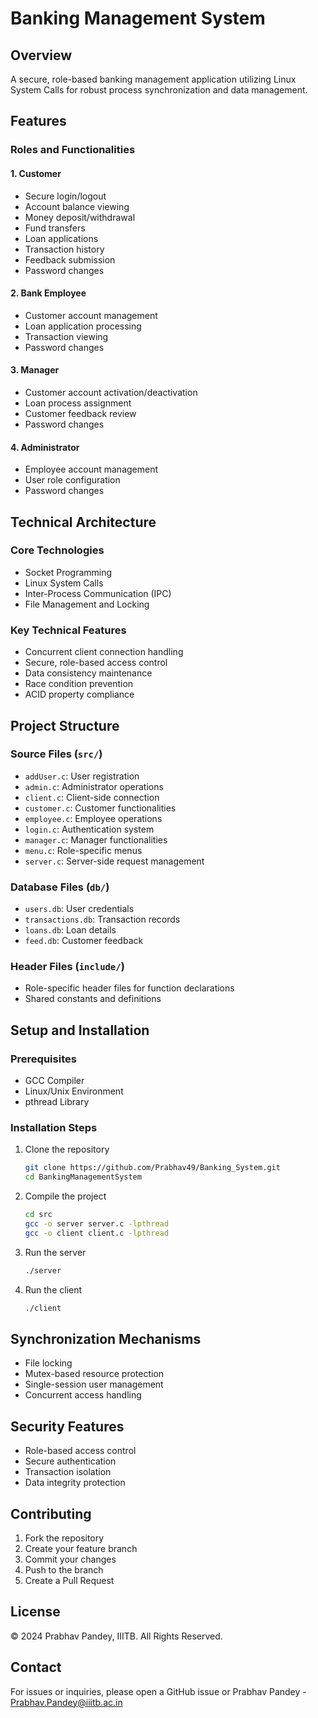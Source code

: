# Banking Management System

## Overview
A secure, role-based banking management application utilizing Linux System Calls for robust process synchronization and data management.

## Features

### Roles and Functionalities

#### 1. Customer
- Secure login/logout
- Account balance viewing
- Money deposit/withdrawal
- Fund transfers
- Loan applications
- Transaction history
- Feedback submission
- Password changes

#### 2. Bank Employee
- Customer account management
- Loan application processing
- Transaction viewing
- Password changes

#### 3. Manager
- Customer account activation/deactivation
- Loan process assignment
- Customer feedback review
- Password changes

#### 4. Administrator
- Employee account management
- User role configuration
- Password changes

## Technical Architecture

### Core Technologies
- Socket Programming
- Linux System Calls
- Inter-Process Communication (IPC)
- File Management and Locking

### Key Technical Features
- Concurrent client connection handling
- Secure, role-based access control
- Data consistency maintenance
- Race condition prevention
- ACID property compliance

## Project Structure

### Source Files (`src/`)
- `addUser.c`: User registration
- `admin.c`: Administrator operations
- `client.c`: Client-side connection
- `customer.c`: Customer functionalities
- `employee.c`: Employee operations
- `login.c`: Authentication system
- `manager.c`: Manager functionalities
- `menu.c`: Role-specific menus
- `server.c`: Server-side request management

### Database Files (`db/`)
- `users.db`: User credentials
- `transactions.db`: Transaction records
- `loans.db`: Loan details
- `feed.db`: Customer feedback

### Header Files (`include/`)
- Role-specific header files for function declarations
- Shared constants and definitions

## Setup and Installation

### Prerequisites
- GCC Compiler
- Linux/Unix Environment
- pthread Library

### Installation Steps
1. Clone the repository
   ```bash
   git clone https://github.com/Prabhav49/Banking_System.git
   cd BankingManagementSystem
   ```

2. Compile the project
   ```bash
   cd src
   gcc -o server server.c -lpthread
   gcc -o client client.c -lpthread
   ```

3. Run the server
   ```bash
   ./server
   ```

4. Run the client
   ```bash
   ./client
   ```

## Synchronization Mechanisms
- File locking
- Mutex-based resource protection
- Single-session user management
- Concurrent access handling

## Security Features
- Role-based access control
- Secure authentication
- Transaction isolation
- Data integrity protection

## Contributing
1. Fork the repository
2. Create your feature branch
3. Commit your changes
4. Push to the branch
5. Create a Pull Request

## License
© 2024 Prabhav Pandey, IIITB. All Rights Reserved.

## Contact
For issues or inquiries, please open a GitHub issue or
Prabhav Pandey - Prabhav.Pandey@iiitb.ac.in
